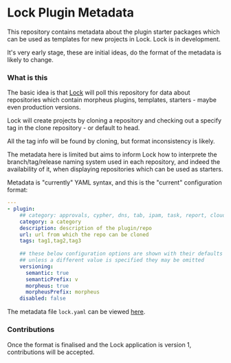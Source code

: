 # Lock Plugin Metadata

This repository contains metadata about the plugin starter packages which can be 
used as templates for new projects in Lock. Lock is in development.

It's very early stage, these are initial ideas, do the format of the metadata is likely to change.

### What is this

The basic idea is that [Lock](https://github.com/spoonboy-io/lock) will poll this repository for data about repositories
which contain morpheus plugins, templates, starters - maybe even production versions.

Lock will create projects by cloning a repository and checking out a specify tag in the clone repository - or default to head.

All the tag info will be found by cloning, but format inconsistency is likely.

The metadata here is limited but aims to inform Lock how to interprete the branch/tag/release naming system
used in each repository, and indeed the availability of it, when displaying repositories which can be used as starters.

Metadata is "currently" YAML syntax, and this is the "current" configuration format: 

```yaml
---
- plugin:
    ## category: approvals, cypher, dns, tab, ipam, task, report, cloud, or backup
    category: a category
    description: description of the plugin/repo
    url: url from which the repo can be cloned
    tags: tag1,tag2,tag3
    
    ## these below configuration options are shown with their defaults
    ## unless a different value is specified they may be omitted
    versioning:
      semantic: true 
      semanticPrefix: v
      morpheus: true
      morpheusPrefix: morpheus
    disabled: false
```

The metadata file `lock.yaml` can be viewed [here](). 

### Contributions

Once the format is finalised and the Lock application is version 1, contributions will be accepted.
